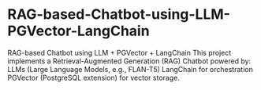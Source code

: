 # RAG-based-Chatbot-using-LLM-PGVector-LangChain
RAG-based Chatbot using LLM + PGVector + LangChain  This project implements a Retrieval-Augmented Generation (RAG) Chatbot powered by:  LLMs (Large Language Models, e.g., FLAN-T5)  LangChain for orchestration  PGVector (PostgreSQL extension) for vector storage.

